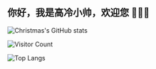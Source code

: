 ## 你好，我是高冷小帅，欢迎您 👋👋👋

![Christmas's GitHub stats](https://github-readme-stats.vercel.app/api?username=list12318&show_icons=true&theme=tokyonight)

![Visitor Count](https://profile-counter.glitch.me/list12318/count.svg)

![Top Langs](https://github-readme-stats.vercel.app/api/top-langs/?username=list12318&layout=compact&theme=tokyonight)
